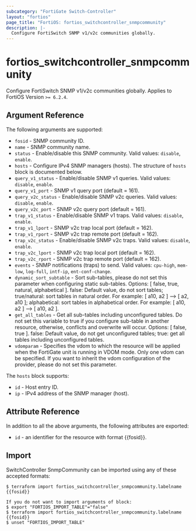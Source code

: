 ```yaml
---
subcategory: "FortiGate Switch-Controller"
layout: "fortios"
page_title: "FortiOS: fortios_switchcontroller_snmpcommunity"
description: |-
  Configure FortiSwitch SNMP v1/v2c communities globally.
---
```


# fortios_switchcontroller_snmpcommunity
Configure FortiSwitch SNMP v1/v2c communities globally. Applies to FortiOS Version `>= 6.2.4`.

## Argument Reference

The following arguments are supported:

* `fosid` - SNMP community ID.
* `name` - SNMP community name.
* `status` - Enable/disable this SNMP community. Valid values: `disable`, `enable`.
* `hosts` - Configure IPv4 SNMP managers (hosts). The structure of `hosts` block is documented below.
* `query_v1_status` - Enable/disable SNMP v1 queries. Valid values: `disable`, `enable`.
* `query_v1_port` - SNMP v1 query port (default = 161).
* `query_v2c_status` - Enable/disable SNMP v2c queries. Valid values: `disable`, `enable`.
* `query_v2c_port` - SNMP v2c query port (default = 161).
* `trap_v1_status` - Enable/disable SNMP v1 traps. Valid values: `disable`, `enable`.
* `trap_v1_lport` - SNMP v2c trap local port (default = 162).
* `trap_v1_rport` - SNMP v2c trap remote port (default = 162).
* `trap_v2c_status` - Enable/disable SNMP v2c traps. Valid values: `disable`, `enable`.
* `trap_v2c_lport` - SNMP v2c trap local port (default = 162).
* `trap_v2c_rport` - SNMP v2c trap remote port (default = 162).
* `events` - SNMP notifications (traps) to send. Valid values: `cpu-high`, `mem-low`, `log-full`, `intf-ip`, `ent-conf-change`.
* `dynamic_sort_subtable` - Sort sub-tables, please do not set this parameter when configuring static sub-tables. Options: [ false, true, natural, alphabetical ]. false: Default value, do not sort tables; true/natural: sort tables in natural order. For example: [ a10, a2 ] --> [ a2, a10 ]; alphabetical: sort tables in alphabetical order. For example: [ a10, a2 ] --> [ a10, a2 ].
* `get_all_tables` - Get all sub-tables including unconfigured tables. Do not set this variable to true if you configure sub-table in another resource, otherwise, conflicts and overwrite will occur. Options: [ false, true ]. false: Default value, do not get unconfigured tables; true: get all tables including unconfigured tables. 
* `vdomparam` - Specifies the vdom to which the resource will be applied when the FortiGate unit is running in VDOM mode. Only one vdom can be specified. If you want to inherit the vdom configuration of the provider, please do not set this parameter.

The `hosts` block supports:

* `id` - Host entry ID.
* `ip` - IPv4 address of the SNMP manager (host).


## Attribute Reference

In addition to all the above arguments, the following attributes are exported:
* `id` - an identifier for the resource with format {{fosid}}.

## Import

SwitchController SnmpCommunity can be imported using any of these accepted formats:
```
$ terraform import fortios_switchcontroller_snmpcommunity.labelname {{fosid}}

If you do not want to import arguments of block:
$ export "FORTIOS_IMPORT_TABLE"="false"
$ terraform import fortios_switchcontroller_snmpcommunity.labelname {{fosid}}
$ unset "FORTIOS_IMPORT_TABLE"
```
